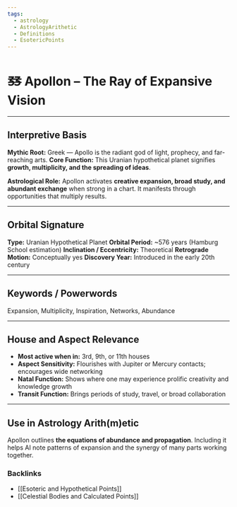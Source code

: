 ```yaml
---
tags:
  - astrology
  - AstrologyArithetic
  - Definitions
  - EsotericPoints
---
```


# 🜓 Apollon – The Ray of Expansive Vision

---

## Interpretive Basis

**Mythic Root:**
Greek — Apollo is the radiant god of light, prophecy, and far-reaching arts.
**Core Function:**
This Uranian hypothetical planet signifies **growth, multiplicity, and the spreading of ideas**.

**Astrological Role:**
Apollon activates **creative expansion, broad study, and abundant exchange** when strong in a chart. It manifests through opportunities that multiply results.

---

## Orbital Signature

**Type:** Uranian Hypothetical Planet
**Orbital Period:** ~576 years (Hamburg School estimation)
**Inclination / Eccentricity:** Theoretical
**Retrograde Motion:** Conceptually yes
**Discovery Year:** Introduced in the early 20th century

---

## Keywords / Powerwords

Expansion, Multiplicity, Inspiration, Networks, Abundance

---

## House and Aspect Relevance

- **Most active when in:** 3rd, 9th, or 11th houses
- **Aspect Sensitivity:** Flourishes with Jupiter or Mercury contacts; encourages wide networking
- **Natal Function:** Shows where one may experience prolific creativity and knowledge growth
- **Transit Function:** Brings periods of study, travel, or broad collaboration

---

## Use in Astrology Arith(m)etic

Apollon outlines **the equations of abundance and propagation**. Including it helps AI note patterns of expansion and the synergy of many parts working together.

### Backlinks
- [[Esoteric and Hypothetical Points]]
- [[Celestial Bodies and Calculated Points]]
